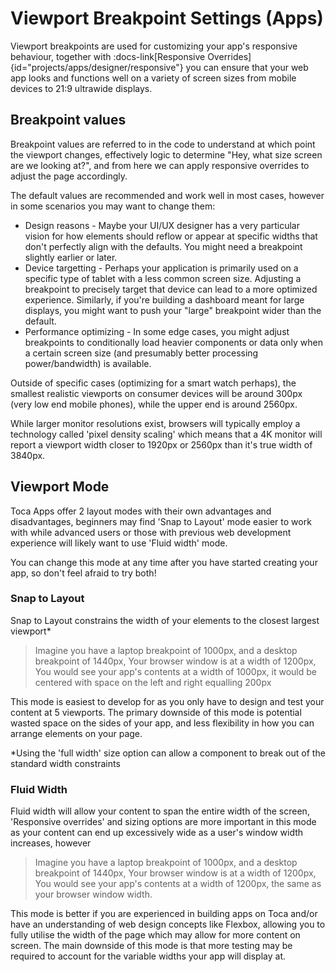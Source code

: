 # Viewport Breakpoint Settings (Apps)

Viewport breakpoints are used for customizing your app's responsive behaviour, together with :docs-link[Responsive Overrides]{id="projects/apps/designer/responsive"} you can ensure that your web app looks and functions well on a variety of screen sizes from mobile devices to 21:9 ultrawide displays.

## Breakpoint values

Breakpoint values are referred to in the code to understand at which point the viewport changes, effectively logic to determine "Hey, what size screen are we looking at?", and from here we can apply responsive overrides to adjust the page accordingly.

The default values are recommended and work well in most cases, however in some scenarios you may want to change them:
- Design reasons - Maybe your UI/UX designer has a very particular vision for how elements should reflow or appear at specific widths that don't perfectly align with the defaults. You might need a breakpoint slightly earlier or later.
- Device targetting - Perhaps your application is primarily used on a specific type of tablet with a less common screen size. Adjusting a breakpoint to precisely target that device can lead to a more optimized experience. Similarly, if you're building a dashboard meant for large displays, you might want to push your "large" breakpoint wider than the default.
- Performance optimizing - In some edge cases, you might adjust breakpoints to conditionally load heavier components or data only when a certain screen size (and presumably better processing power/bandwidth) is available.

Outside of specific cases (optimizing for a smart watch perhaps), the smallest realistic viewports on consumer devices will be around 300px (very low end mobile phones), while the upper end is around 2560px. 

While larger monitor resolutions exist, browsers will typically employ a technology called 'pixel density scaling' which means that a 4K monitor will report a viewport width closer to 1920px or 2560px than it's true width of 3840px.

## Viewport Mode
Toca Apps offer 2 layout modes with their own advantages and disadvantages, beginners may find 'Snap to Layout' mode easier to work with while advanced users or those with previous web development experience will likely want to use 'Fluid width' mode.

You can change this mode at any time after you have started creating your app, so don't feel afraid to try both!

### Snap to Layout
Snap to Layout constrains the width of your elements to the closest largest viewport*

> Imagine you have a laptop breakpoint of 1000px, and a desktop breakpoint of 1440px, Your browser window is at a width of 1200px, You would see your app's contents at a width of 1000px, it would be centered with space on the left and right equalling 200px

This mode is easiest to develop for as you only have to design and test your content at 5 viewports.
The primary downside of this mode is potential wasted space on the sides of your app, and less flexibility in how you can arrange elements on your page.

*Using the 'full width' size option can allow a component to break out of the standard width constraints

### Fluid Width
Fluid width will allow your content to span the entire width of the screen, 'Responsive overrides' and sizing options are more important in this mode as your content can end up excessively wide as a user's window width increases, however 

> Imagine you have a laptop breakpoint of 1000px, and a desktop breakpoint of 1440px, Your browser window is at a width of 1200px, You would see your app's contents at a width of 1200px, the same as your browser window width.

This mode is better if you are experienced in building apps on Toca and/or have an understanding of web design concepts like Flexbox, allowing you to fully utilise the width of the page which may allow for more content on screen.
The main downside of this mode is that more testing may be required to account for the variable widths your app will display at.
